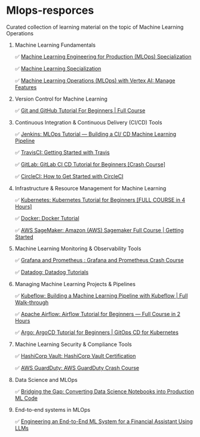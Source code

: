 # Mlops-resporces
Curated collection of learning material on the topic of Machine Learning Operations

1. Machine Learning Fundamentals

    ✅ [Machine Learning Engineering for Production (MLOps) Specialization](https://www.coursera.org/specializations/machine-learning-engineering-for-production-mlops)

    ✅ [Machine Learning Specialization](https://www.coursera.org/specializations/machine-learning-introduction)

    ✅ [Machine Learning Operations (MLOps) with Vertex AI: Manage Features](https://www.coursera.org/learn/machine-learning-operations-with-vertex-ai-manage-features)

2. Version Control for Machine Learning

    ✅ [Git and GitHub Tutorial For Beginners | Full Course](https://www.youtube.com/watch?v=3fUbBnN_H2c)

3. Continuous Integration & Continuous Delivery (CI/CD) Tools

    ✅ [Jenkins: MLOps Tutorial — Building a CI/ CD Machine Learning Pipeline](https://www.youtube.com/watch?v=XoXvX8MyW8M)

    ✅ [TravisCI: Getting Started with Travis](https://www.youtube.com/playlist?list=PLT7ak8zxhXKjVTn3Lwc2MM4eEDfp811ys)

    ✅ [GitLab: GitLab CI CD Tutorial for Beginners [Crash Course]](https://www.youtube.com/watch?v=qP8kir2GUgo)
    
    ✅ [CircleCI: How to Get Started with CircleCI](https://www.youtube.com/playlist?list=PL9GgS3TcDh8x6tcY7HDq2zmEx0fAtwWsM)

4. Infrastructure & Resource Management for Machine Learning

    ✅ [Kubernetes: Kubernetes Tutorial for Beginners [FULL COURSE in 4 Hours]](https://www.youtube.com/watch?v=X48VuDVv0do)

    ✅ [Docker: Docker Tutorial](https://www.docker.com/101-tutorial)

    ✅ [AWS SageMaker: Amazon (AWS) Sagemaker Full Course | Getting Started](https://www.youtube.com/watch?v=d0HgS9KAc6A)

5. Machine Learning Monitoring & Observability Tools

    ✅ [Grafana and Prometheus : Grafana and Prometheus Crash Course](https://www.youtube.com/watch?v=hePmCMmekmo)

    ✅ [Datadog: Datadog Tutorials](https://www.youtube.com/playlist?list=PL0xeHY_ImQVVXHAExfdxLdfufEtZs2Ye2)

6. Managing Machine Learning Projects & Pipelines

    ✅ [Kubeflow: Building a Machine Learning Pipeline with Kubeflow | Full Walk-through](https://www.youtube.com/watch?v=6wWdNg0GMV4)

    ✅ [Apache Airflow: Airflow Tutorial for Beginners — Full Course in 2 Hours](https://www.youtube.com/watch?v=K9AnJ9_ZAXE)

    ✅ [Argo: ArgoCD Tutorial for Beginners | GitOps CD for Kubernetes](https://www.youtube.com/watch?v=MeU5_k9ssrs)


7. Machine Learning Security & Compliance Tools

    ✅ [HashiCorp Vault: HashiCorp Vault Certification](https://www.youtube.com/playlist?list=PLXb5972EMl4AgsM7FgNUxkv30KZnoCGFJ)

    ✅ [AWS GuardDuty: AWS GuardDuty Crash Course](https://aws.amazon.com/guardduty/)

8. Data Science and MLOps

    ✅ [Bridging the Gap: Converting Data Science Notebooks into Production ML Code](https://marvelousmlops.substack.com/p/bridging-the-gap-converting-data)

9. End-to-end systems in MLOps

    ✅ [Engineering an End-to-End ML System for a Financial Assistant Using LLMs](https://www.youtube.com/watch?v=fSRwS4foSmY)
